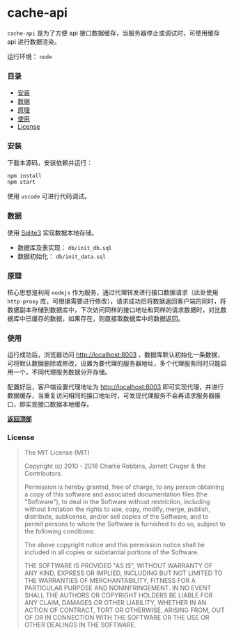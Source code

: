 # cache-api

`cache-api` 是为了方便 api 接口数据缓存，当服务器停止或调试时，可使用缓存 api 进行数据渲染。

运行环境： `node`

### 目录
  * [安装](#安装)
  * [数据](#数据)
  * [原理](#原理)
  * [使用](#使用)
  * [License](#license)

### 安装

下载本源码，安装依赖并运行：

```sh
npm install
npm start
```

使用 `vscode` 可进行代码调试。

### 数据

使用 [Sqlite3](https://www.sqlite.org) 实现数据本地存储。

- 数据库及表实现： `db/init_db.sql`
- 数据初始化： `db/init_data.sql`

### 原理

核心思想是利用 `nodejs` 作为服务，通过代理转发进行接口数据请求（此处使用 `http-proxy` 库，可根据需要进行修改），请求成功后将数据返回客户端的同时，将数据副本存储到数据库中，下次访问同样的接口地址和同样的请求数据时，对比数据库中已缓存的数据，如果存在，则直接取数据库中的数据返回。

### 使用

运行成功后，浏览器访问 <http://localhost:8003> ，数据库默认初始化一条数据，可将默认数据删除或修改，设置为要代理的服务器地址，多个代理服务同时只能启用一个，不同代理服务数据分开存储。

配置好后，客户端设置代理地址为 <http://localhost:8003> 即可实现代理，并进行数据缓存，当重复访问相同的接口地址时，可发现代理服务不会再请求服务器接口，即实现接口数据本地缓存。

**[返回顶部](#目录)**

### License

>The MIT License (MIT)
>
>Copyright (c) 2010 - 2016 Charlie Robbins, Jarrett Cruger & the Contributors.
>
>Permission is hereby granted, free of charge, to any person obtaining a copy
>of this software and associated documentation files (the "Software"), to deal
>in the Software without restriction, including without limitation the rights
>to use, copy, modify, merge, publish, distribute, sublicense, and/or sell
>copies of the Software, and to permit persons to whom the Software is
>furnished to do so, subject to the following conditions:
>
>The above copyright notice and this permission notice shall be included in
>all copies or substantial portions of the Software.
>
>THE SOFTWARE IS PROVIDED "AS IS", WITHOUT WARRANTY OF ANY KIND, EXPRESS OR
>IMPLIED, INCLUDING BUT NOT LIMITED TO THE WARRANTIES OF MERCHANTABILITY,
>FITNESS FOR A PARTICULAR PURPOSE AND NONINFRINGEMENT. IN NO EVENT SHALL THE
>AUTHORS OR COPYRIGHT HOLDERS BE LIABLE FOR ANY CLAIM, DAMAGES OR OTHER
>LIABILITY, WHETHER IN AN ACTION OF CONTRACT, TORT OR OTHERWISE, ARISING FROM,
>OUT OF OR IN CONNECTION WITH THE SOFTWARE OR THE USE OR OTHER DEALINGS IN
>THE SOFTWARE.
